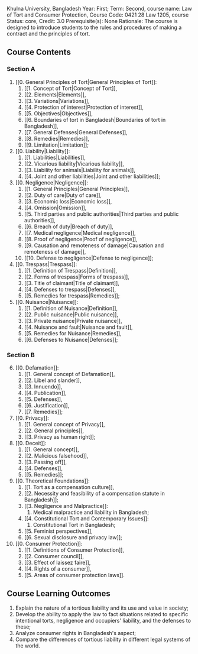 Khulna University, Bangladesh
Year: First; Term: Second,
course name: Law of Tort and Consumer Protection,
Course Code: 0421 28 Law 1205,
course Status: core,
Credit: 3.0
Prerequisite(s): None
Rationale: The course is designed to introduce students to the rules and procedures of making a contract and the principles of tort.
## Course Contents
### Section A
1. [[0. General Principles of Tort|General Principles of Tort]]:
	1. [[1. Concept of Tort|Concept of Tort]],
	2. [[2. Elements|Elements]],
	3. [[3. Variations|Variations]],
	4. [[4. Protection of interest|Protection of interest]],
	5. [[5. Objectives|Objectives]],
	6. [[6. Boundaries of tort in Bangladesh|Boundaries of tort in Bangladesh]],
	7. [[7. General Defenses|General Defenses]],
	8. [[8. Remedies|Remedies]],
	9. [[9. Limitation|Limitation]];
2. [[0. Liability|Liability]]:
	1. [[1. Liabilities|Liabilities]],
	2. [[2. Vicarious liability|Vicarious liability]],
	3. [[3. Liability for animals|Liability for animals]],
	4. [[4. Joint and other liabilities|Joint and other liabilities]];
3. [[0. Negligence|Negligence]]:
	1. [[1. General Principles|General Principles]],
	2. [[2. Duty of care|Duty of care]],
	3. [[3. Economic loss|Economic loss]],
	4. [[4. Omission|Omission]],
	5. [[5. Third parties and public authorities|Third parties and public authorities]],
	6. [[6. Breach of duty|Breach of duty]],
	7. [[7. Medical negligence|Medical negligence]],
	8. [[8. Proof of negligence|Proof of negligence]],
	9. [[9. Causation and remoteness of damage|Causation and remoteness of damage]],
	10. [[10. Defense to negligence|Defense to negligence]];
4.  [[0. Trespass|Trespass]]:
	1. [[1. Definition of Trespass|Definition]],
	2. [[2. Forms of trespass|Forms of trespass]],
	3. [[3. Title of claimant|Title of claimant]],
	4. [[4. Defenses to trespass|Defenses]],
	5. [[5. Remedies for trespass|Remedies]];
5. [[0. Nuisance|Nuisance]]:
	1. [[1. Definition of Nuisance|Definition]],
	2. [[2. Public nuisance|Public nuisance]],
	3. [[3. Private nuisance|Private nuisance]],
	4. [[4. Nuisance and fault|Nuisance and fault]],
	5. [[5. Remedies for Nuisance|Remedies]],
	6. [[6. Defenses to Nuisance|Defenses]];

### Section B
6. [[0. Defamation]]:
	1. [[1. General concept of Defamation]],
	2. [[2. Libel and slander]],
	3. [[3. Innuendo]],
	4. [[4. Publication]],
	5. [[5. Defenses]],
	6. [[6. Justification]],
	7. [[7. Remedies]];
7. [[0. Privacy]]:
	1. [[1. General concept of Privacy]],
	2. [[2. General principles]],
	3. [[3. Privacy as human right]];
8. [[0. Deceit]]:
	1. [[1. General concept]],
	2. [[2. Malicious falsehood]],
	3. [[3. Passing off]],
	4. [[4. Defenses]],
	5. [[5. Remedies]];
9. [[0. Theoretical Foundations]]:
	1. [[1. Tort as a compensation culture]],
	2. [[2. Necessity and feasibility of a compensation statute in Bangladesh]];
	3. [[3. Negligence and Malpractice]]:
		1. Medical malpractice and liability in Bangladesh;
	4. [[4. Constitutional Tort and Contemporary Issues]]:
		1. Constitutional Tort in Bangladesh;
	5. [[5. Feminist perspectives]],
	6. [[6. Sexual disclosure and privacy law]];
10. [[0. Consumer Protection]]:
	1. [[1. Definitions of Consumer Protection]],
	2. [[2. Consumer council]],
	3. [[3. Effect of laissez faire]],
	4. [[4. Rights of a consumer]],
	5. [[5. Areas of consumer protection laws]].

## Course Learning Outcomes
1. Explain the nature of a tortious liability and its use and value in society;
2. Develop the ability to apply the law to fact situations related to specific intentional torts, negligence and occupiers' liability, and the defenses to these;
3. Analyze consumer rights in Bangladesh's aspect;
4. Compare the differences of tortious liability in different legal systems of the world.